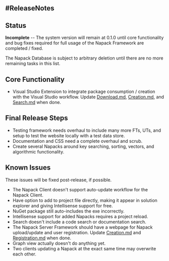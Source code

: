 #ReleaseNotes
-------------

Status
------
**Incomplete** -- The system version will remain at 0.1.0 until core functionality and bug fixes required for full usage of the Napack Framework are completed / fixed.

The Napack Database is subject to arbitrary deletion until there are no more remaining tasks in this list.


Core Functionality
------------------
* Visual Studio Extension to integrate package consumption / creation with the Visual Studio workflow. Update [Download.md](./Download.md), [Creation.md](Creation.md), and [Search.md](./Search.md) when done.

Final Release Steps
-------------------
* Testing framework needs overhaul to include many more FTs, UTs, and setup to test the website locally with a test data store.
* Documentation and CSS need a complete overhaul and scrub.
* Create several Napacks around key searching, sorting, vectors, and algorithmic functionality.

Known Issues
------------
These issues will be fixed post-release, if possible.
* The Napack Client doesn't support auto-update workflow for the Napack Client.
* Have option to add to project file directly, making it appear in solution explorer and giving Intellisense support for free.
* NuGet package still auto-includes the exe incorrectly.
* Intellisense support for added Napacks requires a project reload.
* Search doesn't include a code search or documentation search.
* The Napack Server Framework should have a webpage for Napack upload/update and user registration. Update [Creation.md](./Creation.md) and [Registration.md](Registration.md) when done.
* Graph view actually doesn't do anything yet.
* Two clients updating a Napack at the exact same time may overwrite each other.
